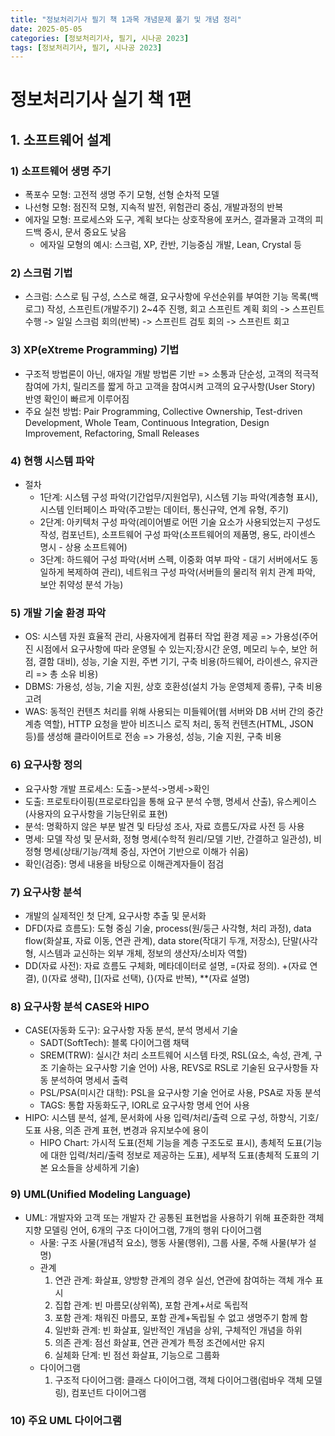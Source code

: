 ```yaml
---
title: "정보처리기사 필기 책 1과목 개념문제 풀기 및 개념 정리"
date: 2025-05-05
categories: [정보처리기사, 필기, 시나공 2023]
tags: [정보처리기사, 필기, 시나공 2023]
---
```


# 정보처리기사 실기 책 1편

## 1. 소프트웨어 설계

### 1) 소프트웨어 생명 주기
- 폭포수 모형: 고전적 생명 주기 모형, 선형 순차적 모델
- 나선형 모형: 점진적 모형, 지속적 발전, 위험관리 중심, 개발과정의 반복
- 에자일 모형: 프로세스와 도구, 계획 보다는 상호작용에 포커스, 결과물과 고객의 피드백 중시, 문서 중요도 낮음 
  - 에자일 모형의 예시: 스크럼, XP, 칸반, 기능중심 개발, Lean, Crystal 등

### 2) 스크럼 기법
- 스크럼: 스스로 팀 구성, 스스로 해결, 요구사항에 우선순위를 부여한 기능 목록(백로그) 작성, 스프린트(개발주기) 2~4주 진행, 회고
스프린트 계획 회의 -> 스프린트 수행 -> 일일 스크럼 회의(반복) -> 스프린트 검토 회의 -> 스프린트 회고

### 3) XP(eXtreme Programming) 기법
- 구조적 방법론이 아닌, 애자일 개발 방법론 기반 => 소통과 단순성, 고객의 적극적 참여에 가치, 릴리즈를 짧게 하고 고객을 참여시켜 고객의 요구사항(User Story) 반영 확인이 빠르게 이루어짐
- 주요 실천 방법: Pair Programming, Collective Ownership, Test-driven Development, Whole Team, Continuous Integration, Design Improvement, Refactoring, Small Releases

### 4) 현행 시스템 파악
- 절차
  - 1단계: 시스템 구성 파악(기간업무/지원업무), 시스템 기능 파악(계층형 표시), 시스템 인터페이스 파악(주고받는 데이터, 통신규약, 연계 유형, 주기)
  - 2단계: 아키텍처 구성 파악(레이어별로 어떤 기술 요소가 사용되었는지 구성도 작성, 컴포넌트), 소프트웨어 구성 파악(소프트웨어의 제품명, 용도, 라이센스 명시 - 상용 소프트웨어)
  - 3단계: 하드웨어 구성 파악(서버 스펙, 이중화 여부 파악 - 대기 서버에서도 동일하게 복제하여 관리), 네트워크 구성 파악(서버들의 물리적 위치 관계 파악, 보안 취약성 분석 가능)

### 5) 개발 기술 환경 파악
- OS: 시스템 자원 효율적 관리, 사용자에게 컴퓨터 작업 환경 제공
=> 가용성(주어진 시점에서 요구사항에 따라 운영될 수 있는지;장시간 운영, 메모리 누수, 보안 허점, 결함 대비), 성능, 기술 지원, 주변 기기, 구축 비용(하드웨어, 라이센스, 유지관리 => 총 소유 비용)
- DBMS: 가용성, 성능, 기술 지원, 상호 호환성(설치 가능 운영체제 종류), 구축 비용 고려
- WAS: 동적인 컨텐츠 처리를 위해 사용되는 미들웨어(웹 서버와 DB 서버 간의 중간 계층 역할), HTTP 요청을 받아 비즈니스 로직 처리, 동적 컨텐츠(HTML, JSON 등)를 생성해 클라이어트로 전송
=> 가용성, 성능, 기술 지원, 구축 비용

### 6) 요구사항 정의
- 요구사항 개발 프로세스: 도출->분석->명세->확인
- 도출: 프로토타이핑(프로로타입을 통해 요구 분석 수행, 명세서 산출), 유스케이스(사용자의 요구사항을 기능단위로 표현)
- 분석: 명확하지 않은 부분 발견 및 타당성 조사, 자료 흐름도/자료 사전 등 사용
- 명세: 모델 작성 및 문서화, 정형 명세(수학적 원리/모델 기반, 간결하고 일관성), 비정형 명세(상태/기능/객체 중심, 자연어 기반으로 이해가 쉬움)
- 확인(검증): 명세 내용을 바탕으로 이해관계자들이 점검

### 7) 요구사항 분석
- 개발의 실제적인 첫 단계, 요구사항 추출 및 문서화
- DFD(자료 흐름도): 도형 중심 기술, process(원/둥근 사각형, 처리 과정), data flow(화살표, 자료 이동, 연관 관계), data store(작대기 두개, 저장소), 단말(사각형, 시스템과 교신하는 외부 개체, 정보의 생산자/소비자 역할)
- DD(자료 사전): 자료 흐름도 구체화, 메타데이터로 설명, =(자료 정의). +(자료 연결), ()(자료 생략), [](자료 선택), {}(자료 반복), **(자료 설명)

### 8) 요구사항 분석 CASE와 HIPO
- CASE(자동화 도구): 요구사항 자동 분석, 분석 명세서 기술
  - SADT(SoftTech): 블록 다이어그램 채택
  - SREM(TRW): 실시간 처리 소프트웨어 시스템 타겟, RSL(요소, 속성, 관계, 구조 기술하는 요구사항 기술 언어) 사용, REVS로 RSL로 기술된 요구사항들 자동 분석하여 명세서 출력
  - PSL/PSA(미시간 대학): PSL을 요구사항 기술 언어로 사용, PSA로 자동 분석
  - TAGS: 통합 자동화도구, IORL로 요구사항 명세 언어 사용
- HIPO: 시스템 분석, 설계, 문서화에 사용
  입력/처리/출력 으로 구성, 하향식, 기호/도표 사용, 의존 관계 표현, 변경과 유지보수에 용이
  - HIPO Chart: 가시적 도표(전체 기능을 계층 구조도로 표시), 총체적 도표(기능에 대한 입력/처리/출력 정보로 제공하는 도표), 세부적 도표(총체적 도표의 기본 요소들을 상세하게 기술)

### 9) UML(Unified Modeling Language)
- UML: 개발자와 고객 또는 개발자 간 공통된 표현법을 사용하기 위해 표준화한 객체지향 모델링 언어, 6개의 구조 다이어그램, 7개의 행위 다이어그램
  - 사물: 구조 사물(개념적 요소), 행동 사물(행위), 그룹 사물, 주해 사물(부가 설명)
  - 관계
    1) 연관 관계: 화살표, 양방향 관계의 경우 실선, 연관에 참여하는 객체 개수 표시
    2) 집합 관계: 빈 마름모(상위쪽), 포함 관계+서로 독립적
    3) 포함 관계: 채워진 마름모, 포함 관계+독립될 수 없고 생명주기 함께 함
    4) 일반화 관계: 빈 화살표, 일반적인 개념을 상위, 구체적인 개념을 하위
    5) 의존 관계: 점선 화살표, 연관 관계가 특정 조건에서만 유지
    6) 실체화 단계: 빈 점선 화살표, 기능으로 그룹화
  - 다이어그램
    1) 구조적 다이어그램: 클래스 다이어그램, 객체 다이어그램(럼바우 객체 모델링), 컴포넌트 다이어그램

### 10) 주요 UML 다이어그램

